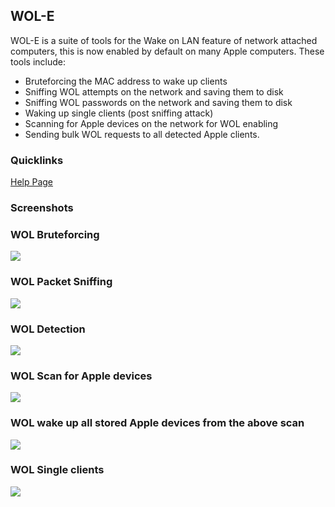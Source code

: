 ## WOL-E ##

WOL-E is a suite of tools for the Wake on LAN feature of network attached computers, this is now enabled by default on many Apple computers. These tools include:

  * Bruteforcing the MAC address to wake up clients
  * Sniffing WOL attempts on the network and saving them to disk
  * Sniffing WOL passwords on the network and saving them to disk
  * Waking up single clients (post sniffing attack)
  * Scanning for Apple devices on the network for WOL enabling
  * Sending bulk WOL requests to all detected Apple clients.

### Quicklinks ###

[Help Page](https://github.com/xXEmbalmerXx/wol-e/wiki)

### Screenshots ###

### WOL Bruteforcing ###

<img src="https://i.imgur.com/yaBxAwC.png">

### WOL Packet Sniffing ###

<img src="https://i.imgur.com/xGMuGVc.png">

### WOL Detection ###

<img src="https://i.imgur.com/pJwDnp3.png">

### WOL Scan for Apple devices ###

<img src="https://i.imgur.com/RzjgP4Ng.png">

### WOL wake up all stored Apple devices from the above scan ###

<img src="https://i.imgur.com/kK9PRpL.png">

### WOL Single clients ###

<img src="https://i.imgur.com/GBTXoPug.png">
